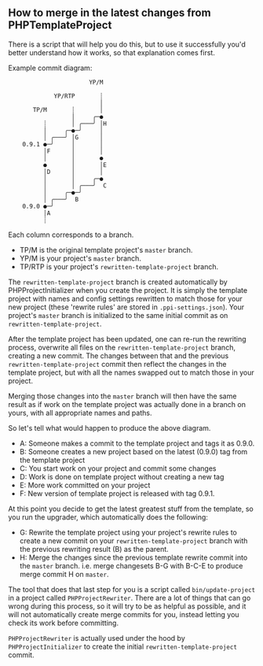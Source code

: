 ## How to merge in the latest changes from PHPTemplateProject

There is a script that will help you do this,
but to use it successfully you'd better understand how it works,
so that explanation comes first.

Example commit diagram:

```
                       YP/M
                           
             YP/RTP       ┊
                          │
       TP/M       ┊       │
                  │     ╭─●
          ┊       │ ╭───╯ │H
          │     ╭─●─╯     │
          │ ╭───╯ │G      │
    0.9.1 ●─╯     │       │
          │F      │       │
          │       │       ●
          ●       │       │E
          │D      │       │
          │       │     ╭─●
          │       │ ╭───╯  C
          │     ╭─●─╯
          │ ╭───╯  B
    0.9.0 ●─╯
          │A
          ┊
```

Each column corresponds to a branch.

- TP/M is the original template project's ```master``` branch.
- YP/M is your project's ```master``` branch.
- TP/RTP is your project's ```rewritten-template-project``` branch.

The ```rewritten-template-project``` branch is created automatically
by PHPProjectInitializer when you create the project.
It is simply the template project with names and config settings
rewritten to match those for your new project
(these 'rewrite rules' are stored in ```.ppi-settings.json```).
Your project's ```master``` branch is initialized to the same initial commit
as on ```rewritten-template-project```.

After the template project has been updated, one can re-run the rewriting process,
overwrite all files on the ```rewritten-template-project``` branch, creating a new commit.
The changes between that and the previous ```rewritten-template-project``` commit
then reflect the changes in the template project, but with all the names swapped
out to match those in your project.

Merging those changes into the ```master``` branch will then have the same
result as if work on the template project was actually done in a branch on yours,
with all appropriate names and paths.

So let's tell what would happen to produce the above diagram.

- A: Someone makes a commit to the template project and tags it as 0.9.0.
- B: Someone creates a new project based on the latest (0.9.0) tag from the template project
- C: You start work on your project and commit some changes
- D: Work is done on template project without creating a new tag
- E: More work committed on your project
- F: New version of template project is released with tag 0.9.1.

At this point you decide to get the latest greatest stuff from the template,
so you run the upgrader, which automatically does the following:

- G: Rewrite the template project using your project's rewrite rules
  to create a new commit on your ```rewritten-template-project``` branch
  with the previous rewriting result (B) as the parent.
- H: Merge the changes since the previous template rewrite commit
  into the ```master``` branch.  i.e. merge changesets B-G with B-C-E
  to produce merge commit H on ```master```.

The tool that does that last step for you is a script called ```bin/update-project```
in a project called ```PHPProjectRewriter```.
There are a lot of things that can go wrong during this process,
so it will try to be as helpful as possible,
and it will not automatically create merge commits for you,
instead letting you check its work before committing.

```PHPProjectRewriter``` is actually used under the hood by ```PHPProjectInitializer```
to create the initial ```rewritten-template-project``` commit.
